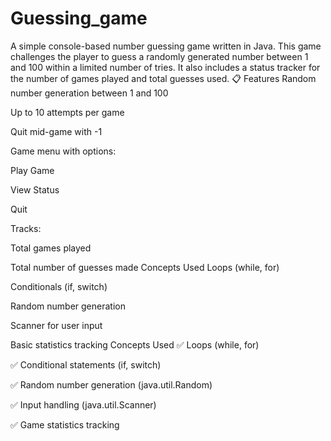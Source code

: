 # Guessing_game
A simple console-based number guessing game written in Java. This game challenges the player to guess a randomly generated number between 1 and 100 within a limited number of tries. It also includes a status tracker for the number of games played and total guesses used.
📋 Features
Random number generation between 1 and 100

Up to 10 attempts per game

Quit mid-game with -1

Game menu with options:

Play Game

View Status

Quit

Tracks:

Total games played

Total number of guesses made
Concepts Used
Loops (while, for)

Conditionals (if, switch)

Random number generation

Scanner for user input

Basic statistics tracking
 Concepts Used
✅ Loops (while, for)

✅ Conditional statements (if, switch)

✅ Random number generation (java.util.Random)

✅ Input handling (java.util.Scanner)

✅ Game statistics tracking

